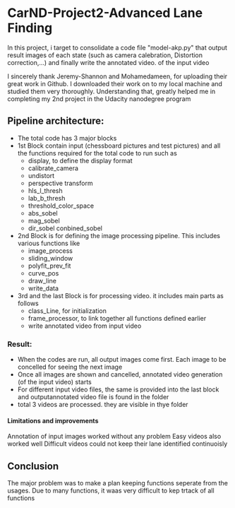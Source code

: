 # CarND-Project2-Advanced Lane Finding
In this project, i target to consolidate a code file "model-akp.py" that output result images of each state (such as camera calebration, Distortion correction,...) and finally write the annotated video. of the input video

I sincerely thank Jeremy-Shannon and Mohamedameen, for uploading their great work in Github. I downloaded their work on to my local machine and studied them very thoroughly. Understanding that, greatly helped me in completing my 2nd project in the Udacity nanodegree program


## Pipeline architecture:
- The total code has 3 major blocks
- 1st Block contain input (chessboard pictures and test pictures) and all the functions required for the total code to run such as
    - display, to define the display format
    - calibrate_camera
    - undistort
    - perspective transform
    - hls_l_thresh
    - lab_b_thresh
    - threshold_color_space
    - abs_sobel
    - mag_sobel
    - dir_sobel
    conbined_sobel
- 2nd Block is for defining the image processing pipeline. This includes various functions like
    - image_process
    - sliding_window
    - polyfit_prev_fit
    - curve_pos
    - draw_line
    - write_data
- 3rd and the last Block is for processing video. it includes main parts as follows
    - class_Line, for initialization
    - frame_processor, to link together all functions defined earlier
    - write annotated video from input video


### Result:
-  When the codes are run, all output images come first. Each image to be concelled for seeing the next image
-  Once all images are shown and cancelled, annotated video generation (of the input video) starts
-  For different input video files, the same is provided into the last block and outputannotated video file is found in the folder
-  total 3 videos are processed. they are visible in thye folder


#### Limitations and improvements

Annotation of input images worked without any problem
Easy videos also worked well
Difficult videos could not keep their lane identified continuoisly

## Conclusion

The major problem was to make a plan keeping functions seperate from the usages. Due to many functions, it waas very difficult to kep trtack of all functions
